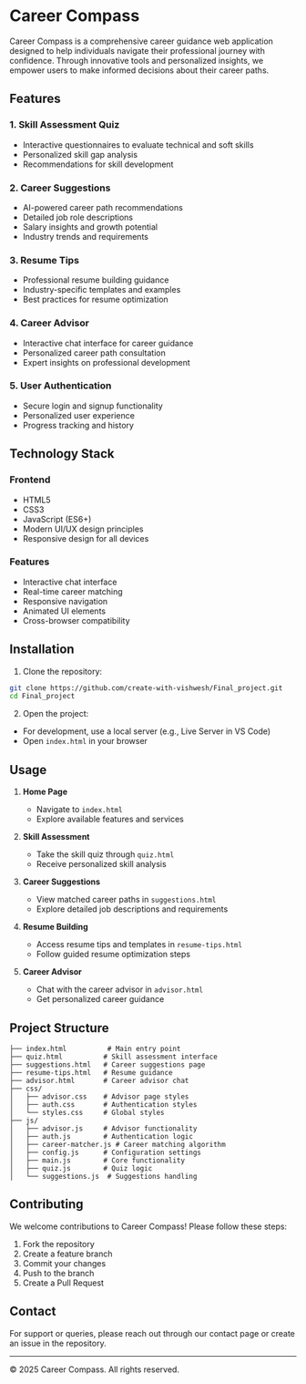 # Career Compass

Career Compass is a comprehensive career guidance web application designed to help individuals navigate their professional journey with confidence. Through innovative tools and personalized insights, we empower users to make informed decisions about their career paths.

## Features

### 1. Skill Assessment Quiz
- Interactive questionnaires to evaluate technical and soft skills
- Personalized skill gap analysis
- Recommendations for skill development

### 2. Career Suggestions
- AI-powered career path recommendations
- Detailed job role descriptions
- Salary insights and growth potential
- Industry trends and requirements

### 3. Resume Tips
- Professional resume building guidance
- Industry-specific templates and examples
- Best practices for resume optimization

### 4. Career Advisor
- Interactive chat interface for career guidance
- Personalized career path consultation
- Expert insights on professional development

### 5. User Authentication
- Secure login and signup functionality
- Personalized user experience
- Progress tracking and history

## Technology Stack

### Frontend
- HTML5
- CSS3
- JavaScript (ES6+)
- Modern UI/UX design principles
- Responsive design for all devices

### Features
- Interactive chat interface
- Real-time career matching
- Responsive navigation
- Animated UI elements
- Cross-browser compatibility

## Installation

1. Clone the repository:
```bash
git clone https://github.com/create-with-vishwesh/Final_project.git
cd Final_project
```

2. Open the project:
- For development, use a local server (e.g., Live Server in VS Code)
- Open `index.html` in your browser

## Usage

1. **Home Page**
   - Navigate to `index.html`
   - Explore available features and services

2. **Skill Assessment**
   - Take the skill quiz through `quiz.html`
   - Receive personalized skill analysis

3. **Career Suggestions**
   - View matched career paths in `suggestions.html`
   - Explore detailed job descriptions and requirements

4. **Resume Building**
   - Access resume tips and templates in `resume-tips.html`
   - Follow guided resume optimization steps

5. **Career Advisor**
   - Chat with the career advisor in `advisor.html`
   - Get personalized career guidance

## Project Structure

```
├── index.html          # Main entry point
├── quiz.html          # Skill assessment interface
├── suggestions.html   # Career suggestions page
├── resume-tips.html   # Resume guidance
├── advisor.html       # Career advisor chat
├── css/
│   ├── advisor.css    # Advisor page styles
│   ├── auth.css       # Authentication styles
│   └── styles.css     # Global styles
├── js/
│   ├── advisor.js     # Advisor functionality
│   ├── auth.js        # Authentication logic
│   ├── career-matcher.js # Career matching algorithm
│   ├── config.js      # Configuration settings
│   ├── main.js        # Core functionality
│   ├── quiz.js        # Quiz logic
│   └── suggestions.js  # Suggestions handling
```

## Contributing

We welcome contributions to Career Compass! Please follow these steps:

1. Fork the repository
2. Create a feature branch
3. Commit your changes
4. Push to the branch
5. Create a Pull Request


## Contact

For support or queries, please reach out through our contact page or create an issue in the repository.

---

© 2025 Career Compass. All rights reserved.
